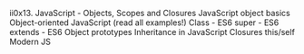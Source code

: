 ii0x13. JavaScript - Objects, Scopes and Closures
JavaScript object basics
Object-oriented JavaScript (read all examples!)
Class - ES6
super - ES6
extends - ES6
Object prototypes
Inheritance in JavaScript
Closures
this/self
Modern JS


